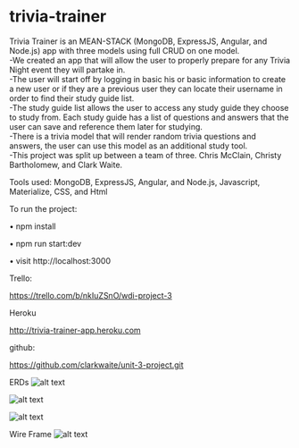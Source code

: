 # trivia-trainer 

Trivia Trainer is an MEAN-STACK (MongoDB, ExpressJS, Angular, and Node.js)  app with three models using full CRUD on one model.  
-We created an app that will allow the user to properly prepare for any Trivia Night event they will partake in.  
-The user will start off by logging in basic his or basic information to create a new user or if they are a previous user they can locate their username in order to find their study guide list.  
-The study guide list allows the user to access any study guide they choose to study from. Each study guide has a list of questions and answers that the user can save and reference them later for studying.   
-There is a trivia model that will render random trivia questions and answers, the user can use this model as an additional study tool.   
-This project was split up between a team of three. Chris McClain, Christy Bartholomew, and Clark Waite.  

Tools used: MongoDB, ExpressJS, Angular, and Node.js, Javascript, Materialize, CSS, and Html

To run the project:  

• npm install

• npm run start:dev

• visit http://localhost:3000


Trello:

https://trello.com/b/nkIuZSnO/wdi-project-3

Heroku

http://trivia-trainer-app.heroku.com

github:

https://github.com/clarkwaite/unit-3-project.git

ERDs
 ![alt text](http://i.imgur.com/tWZX87a.jpg)
 
 ![alt text](http://i.imgur.com/e7TxOYB.jpg)
 
 ![alt text](http://i.imgur.com/ohhJOjQ.jpg)
 
 Wire Frame
 ![alt text](http://i.imgur.com/VmpTQnQ.jpg)
